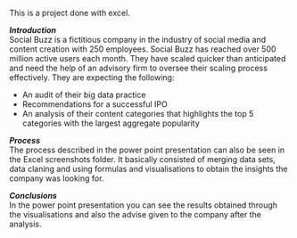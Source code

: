 This is a project done with excel.

***Introduction***
<br/>Social Buzz is a fictitious company in the industry of social media and content creation with 250 employees. Social Buzz has reached over 500 million active users each month.
They have scaled quicker than anticipated and need the help of an advisory firm to oversee their scaling process effectively.
They are expecting the following:
- An audit of their big data practice
- Recommendations for a successful IPO
- An analysis of their content categories that highlights the top 5 categories with the largest aggregate popularity

***Process***
<br/>The process described in the power point presentation can also be seen in the Excel screenshots folder. 
It basically consisted of merging data sets, data claning and using formulas and visualisations to obtain the insights the company was looking for.

***Conclusions***
<br/>In the power point presentation you can see the results obtained through the visualisations and also the advise given to the company after the analysis.
